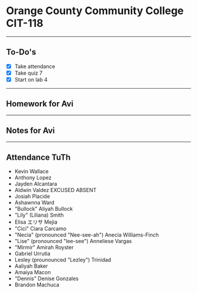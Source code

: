 # Orange County Community College CIT-118

---

## To-Do's

- [x] Take attendance
- [x] Take quiz 7
- [x] Start on lab 4

---

## Homework for Avi

---

## Notes for Avi

---

## Attendance TuTh

- Kevin Wallace
- Anthony Lopez
- Jayden Alcantara
- Aldwin Valdez EXCUSED ABSENT
- Josiah Placide
- Ashawnna Ward
- "Bullock" Aliyah Bullock
- "Lily" (Liliana) Smith
- Elisa エリサ Mejia
- "Cici" Ciara Carcamo
- "Necia" (pronounced "Nee-see-ah") Anecia Williams-Finch
- "Lise" (pronounced "lee-see") Anneliese Vargas 
- "Mirmir" Amirah Royster
- Gabriel Urrutia
- Lesley (prounounced "Lezley") Trinidad
- Aaliyah Baker
- Amaiya Macon
- "Dennis" Denise Gonzales
- Brandon Machuca
